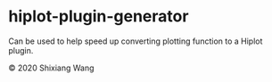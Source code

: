 # hiplot-plugin-generator

Can be used to help speed up converting plotting function to a Hiplot plugin.

&copy; 2020 Shixiang Wang
